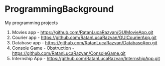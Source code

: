# ProgrammingBackground
My programming projects
1. Movies app - https://github.com/RatanLucaRazvan/GUIMovieApp.git
2. Courier app - https://github.com/RatanLucaRazvan/GUICourierApp.git
3. Database app - https://github.com/RatanLucaRazvan/DatabaseApp.git
4. Console Game - Obstruction - https://github.com/RatanLucaRazvan/ConsoleGame.git
5. Internship App - https://github.com/RatanLucaRazvan/InternshipApp.git
